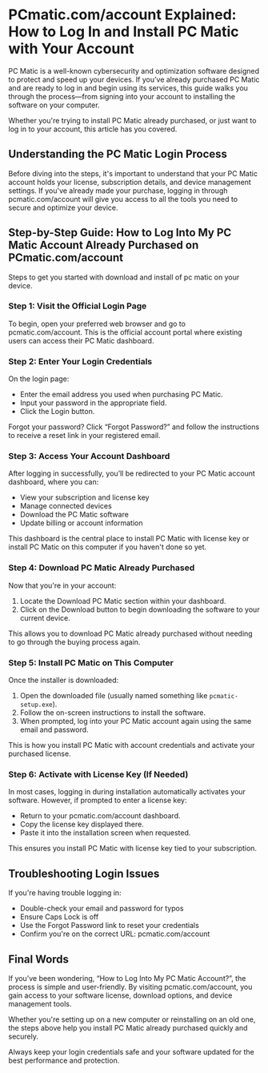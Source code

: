 # PCmatic.com/account Explained: How to Log In and Install PC Matic with Your Account

PC Matic is a well-known cybersecurity and optimization software designed to protect and speed up your devices. If you’ve already purchased PC Matic and are ready to log in and begin using its services, this guide walks you through the process—from signing into your account to installing the software on your computer.

Whether you're trying to install PC Matic already purchased, or just want to log in to your account, this article has you covered.



## Understanding the PC Matic Login Process

Before diving into the steps, it's important to understand that your PC Matic account holds your license, subscription details, and device management settings. If you've already made your purchase, logging in through pcmatic.com/account will give you access to all the tools you need to secure and optimize your device.


## Step-by-Step Guide: How to Log Into My PC Matic Account Already Purchased on PCmatic.com/account

Steps to get you started with download and install of pc matic on your device.


### Step 1: Visit the Official Login Page

To begin, open your preferred web browser and go to pcmatic.com/account. This is the official account portal where existing users can access their PC Matic dashboard.



### Step 2: Enter Your Login Credentials

On the login page:

- Enter the email address you used when purchasing PC Matic.
- Input your password in the appropriate field.
- Click the Login button.

Forgot your password? Click “Forgot Password?” and follow the instructions to receive a reset link in your registered email.



### Step 3: Access Your Account Dashboard

After logging in successfully, you’ll be redirected to your PC Matic account dashboard, where you can:

- View your subscription and license key
- Manage connected devices
- Download the PC Matic software
- Update billing or account information

This dashboard is the central place to install PC Matic with license key or install PC Matic on this computer if you haven't done so yet.



### Step 4: Download PC Matic Already Purchased

Now that you're in your account:

1. Locate the Download PC Matic section within your dashboard.
2. Click on the Download button to begin downloading the software to your current device.

This allows you to download PC Matic already purchased without needing to go through the buying process again.



### Step 5: Install PC Matic on This Computer

Once the installer is downloaded:

1. Open the downloaded file (usually named something like `pcmatic-setup.exe`).
2. Follow the on-screen instructions to install the software.
3. When prompted, log into your PC Matic account again using the same email and password.

This is how you install PC Matic with account credentials and activate your purchased license.



### Step 6: Activate with License Key (If Needed)

In most cases, logging in during installation automatically activates your software. However, if prompted to enter a license key:

- Return to your pcmatic.com/account dashboard.
- Copy the license key displayed there.
- Paste it into the installation screen when requested.

This ensures you install PC Matic with license key tied to your subscription.



## Troubleshooting Login Issues

If you're having trouble logging in:

- Double-check your email and password for typos
- Ensure Caps Lock is off
- Use the Forgot Password link to reset your credentials
- Confirm you're on the correct URL: pcmatic.com/account



## Final Words

If you’ve been wondering, “How to Log Into My PC Matic Account?”, the process is simple and user-friendly. By visiting pcmatic.com/account, you gain access to your software license, download options, and device management tools.

Whether you're setting up on a new computer or reinstalling on an old one, the steps above help you install PC Matic already purchased quickly and securely.

Always keep your login credentials safe and your software updated for the best performance and protection.
